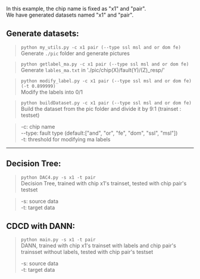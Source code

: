 In this example, the chip name is fixed as "x1" and "pair".  
We have generated datasets named "x1" and "pair".  

## Generate datasets:
> `python my_utils.py -c x1 pair (--type ssl msl and or dom fe)`  
> Generate `./pic` folder and generate pictures

> `python getlabel_ma.py -c x1 pair (--type ssl msl and or dom fe)`   
> Generate `lables_ma.txt` in './pic/chip(X)/fault(Y)/(Z)_resp/'  

> `python modify_label.py -c x1 pair (--type ssl msl and or dom fe) (-t 0.899999)`  
> Modify the labels into 0/1  

> `python buildDataset.py -c x1 pair (--type ssl msl and or dom fe)`  
> Build the dataset from the pic folder and divide it by 9:1 (trainset : testset)

> 
> -c: chip name  
> --type: fault type (default:["and", "or", "fe", "dom", "ssl", "msl"])  
> -t: threshold for modifying ma labels  

----
## Decision Tree:
> `python DAC4.py -s x1 -t pair`  
> Decision Tree, trained with chip x1's trainset, tested with chip pair's testset

> 
> -s: source data  
> -t: target data


## CDCD with DANN:  
> `python main.py -s x1 -t pair`  
> DANN, trained with chip x1's trainset with labels and chip pair's trainsset without labels, tested with chip pair's testset
>   
> -s: source data  
> -t: target data
